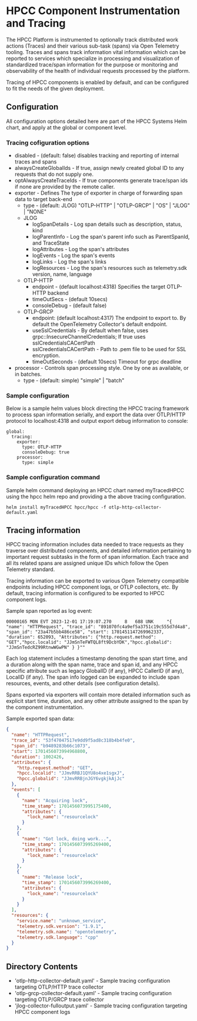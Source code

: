 # HPCC Component Instrumentation and Tracing

The HPCC Platform is instrumented to optionally track distributed work actions (Traces) and their various sub-task (spans) via Open Telemetry tooling. Traces and spans track information vital information which can be reported to services which specialize in processing and visualization of standardized trace/span information for the purpose or monitoring and observability of the health of individual requests processed by the platform.

Tracing of HPCC components is enabled by default, and can be configured to fit the needs of the given deployment.

## Configuration
All configuration options detailed here are part of the HPCC Systems Helm chart, and apply at the global or component level.

### Tracing cofiguration options
- disabled - (default: false) disables tracking and reporting of internal traces and spans
- alwaysCreateGlobalIds - If true, assign newly created global ID to any requests that do not supply one.
- optAlwaysCreateTraceIds - If true components generate trace/span ids if none are provided by the remote caller.
- exporter - Defines The type of exporter in charge of forwarding span data to target back-end
  - type - (default: JLOG) "OTLP-HTTP" | "OTLP-GRCP" | "OS" | "JLOG" | "NONE"
  - JLOG
    - logSpanDetails - Log span details such as description, status, kind
    - logParentInfo  - Log the span's parent info such as ParentSpanId, and TraceState
    - logAttributes  - Log the span's attributes
    - logEvents      - Log the span's events
    - logLinks       - Log the span's links
    - logResources   - Log the span's resources such as telemetry.sdk version, name, language
  - OTLP-HTTP
    - endpoint - (default localhost:4318) Specifies the target OTLP-HTTP backend
    - timeOutSecs - (default 10secs)
    - consoleDebug - (default false)
  - OTLP-GRCP
    - endpoint: (default localhost:4317) The endpoint to export to. By default the OpenTelemetry Collector's default endpoint.
    - useSslCredentials - By default when false, uses grpc::InsecureChannelCredentials; If true uses sslCredentialsCACertPath
    - sslCredentialsCACertPath - Path to .pem file to be used for SSL encryption.
    - timeOutSeconds - (default 10secs) Timeout for grpc deadline
- processor - Controls span processing style. One by one as available, or in batches.
  - type - (default: simple) "simple" | "batch"

### Sample configuration
Below is a sample helm values block directing the HPCC tracing framework to process span information serially, and export the data over OTLP/HTTP protocol to localhost:4318 and output export debug information to console:

```console
global:
  tracing:
    exporter:
      type: OTLP-HTTP
      consoleDebug: true
    processor:
      type: simple
```
### Sample configuration command

Sample helm command deploying an HPCC chart named myTracedHPCC using the hpcc helm repo and providing a the above tracing configuration.

```console
helm install myTracedHPCC hpcc/hpcc -f otlp-http-collector-default.yaml
```
## Tracing information
HPCC tracing information includes data needed to trace requests as they traverse over distributed components, and detailed information pertaining to important request subtasks in the form of span information. Each trace and all its related spans are assigned unique IDs which follow the Open Telemetry standard.

Tracing information can be exported to various Open Telemetry compatible endpoints including HPCC component logs, or OTLP collectors, etc. By default, tracing information is configured to be exported to HPCC component logs.

Sample span reported as log event:
```console
00000165 MON EVT 2023-12-01 17:19:07.270     8   688 UNK     "{ "name": "HTTPRequest", "trace_id": "891070fc4a9ef5a3751c19c555d7d4a8", "span_id": "23a47b5bb486ce58", "start": 1701451147269962337, "duration": 652093, "Attributes": {"http.request.method": "GET","hpcc.localid": "JJmSnTeFWTQL8ft9DcbYDK","hpcc.globalid": "JJmSnTedcRZ99RtnwWGwPN" } }""
```

Each log statement includes a timestamp denoting the span start time, and a duration along with  the span name, trace and span id, and any HPCC specific attribute such as legacy GlobalID (if any), HPCC CallerID (if any), LocalID (if any).
The span info logged can be expanded to include span resources, events, and other details (see configuration details).

Spans exported via exporters will contain more detailed information such as explicit start time, duration, and any other attribute assigned to the span by the component instrumentation.

Sample exported span data:
```json
{
  "name": "HTTPRequest",
  "trace_id": "53f47047517e9dd9f5ad8c318b4b4fe0",
  "span_id": "b9489283b66c1073",
  "start": 1701456073994968800,
  "duration": 1002426,
  "attributes": {
    "http.request.method": "GET",
    "hpcc.localid": "JJmvRRBJ1QYU8o4xe1sgxJ",
    "hpcc.globalid": "JJmvRRBjnJGY6vgkjkAjJc"
  },
  "events": [
    {
      "name": "Acquiring lock",
      "time_stamp": 1701456073995175400,
      "attributes": {
        "lock_name": "resourcelock"
      }
    },
    {
      "name": "Got lock, doing work...",
      "time_stamp": 1701456073995269400,
      "attributes": {
        "lock_name": "resourcelock"
      }
    },
    {
      "name": "Release lock",
      "time_stamp": 1701456073996269400,
      "attributes": {
        "lock_name": "resourcelock"
      }
    }
  ],
  "resources": {
    "service.name": "unknown_service",
    "telemetry.sdk.version": "1.9.1",
    "telemetry.sdk.name": "opentelemetry",
    "telemetry.sdk.language": "cpp"
  }
}
```

## Directory Contents

- 'otlp-http-collector-default.yaml' - Sample tracing configuration targeting OTLP/HTTP trace collector
- 'otlp-grcp-collector-default.yaml' - Sample tracing configuration targeting OTLP/GRCP trace collector
- 'jlog-collector-fulloutput.yaml' - Sample tracing configuration targeting HPCC component logs
